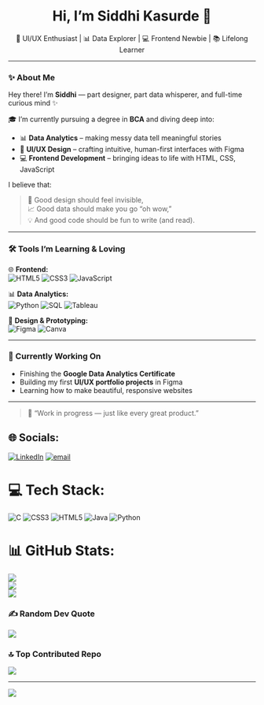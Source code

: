 <h1 align="center">Hi, I’m Siddhi Kasurde 👋</h1>

<p align="center">🎨 UI/UX Enthusiast | 📊 Data Explorer | 💻 Frontend Newbie | 📚 Lifelong Learner</p>

---

### ✨ About Me

Hey there! I’m **Siddhi** — part designer, part data whisperer, and full-time curious mind ✨

🎓 I’m currently pursuing a degree in **BCA** and diving deep into:
- 📊 **Data Analytics** – making messy data tell meaningful stories
- 🎨 **UI/UX Design** – crafting intuitive, human-first interfaces with Figma
- 💻 **Frontend Development** – bringing ideas to life with HTML, CSS, JavaScript

I believe that:
> 🧠 Good design should feel invisible,  
> 📈 Good data should make you go “oh wow,”  
> 💡 And good code should be fun to write (and read).

---

### 🛠 Tools I’m Learning & Loving

<div align="left">

🌐 **Frontend:**  
![HTML5](https://img.shields.io/badge/-HTML5-E34F26?logo=html5&logoColor=white) 
![CSS3](https://img.shields.io/badge/-CSS3-1572B6?logo=css3&logoColor=white) 
![JavaScript](https://img.shields.io/badge/-JavaScript-F7DF1E?logo=javascript&logoColor=black)

📊 **Data Analytics:**  
![Python](https://img.shields.io/badge/-Python-3776AB?logo=python&logoColor=white) 
![SQL](https://img.shields.io/badge/-SQL-4479A1?logo=mysql&logoColor=white)
![Tableau](https://img.shields.io/badge/-Tableau-E97627?logo=tableau&logoColor=white)

🎨 **Design & Prototyping:**  
![Figma](https://img.shields.io/badge/-Figma-F24E1E?logo=figma&logoColor=white) 
![Canva](https://img.shields.io/badge/-Canva-00C4CC?logo=canva&logoColor=white)

</div>

---

### 🌱 Currently Working On
- Finishing the **Google Data Analytics Certificate**
- Building my first **UI/UX portfolio projects** in Figma
- Learning how to make beautiful, responsive websites


---

> 🌟 “Work in progress — just like every great product.”




## 🌐 Socials:
[![LinkedIn](https://img.shields.io/badge/LinkedIn-%230077B5.svg?logo=linkedin&logoColor=white)](https://linkedin.com/in/siddhikasurde) [![email](https://img.shields.io/badge/Email-D14836?logo=gmail&logoColor=white)](mailto:siddhi.k@somaiya.edu) 

# 💻 Tech Stack:
![C](https://img.shields.io/badge/c-%2300599C.svg?style=for-the-badge&logo=c&logoColor=white) ![CSS3](https://img.shields.io/badge/css3-%231572B6.svg?style=for-the-badge&logo=css3&logoColor=white) ![HTML5](https://img.shields.io/badge/html5-%23E34F26.svg?style=for-the-badge&logo=html5&logoColor=white) ![Java](https://img.shields.io/badge/java-%23ED8B00.svg?style=for-the-badge&logo=openjdk&logoColor=white) ![Python](https://img.shields.io/badge/python-3670A0?style=for-the-badge&logo=python&logoColor=ffdd54)
# 📊 GitHub Stats:
![](https://github-readme-stats.vercel.app/api?username=siddhikasurde&theme=dark&hide_border=false&include_all_commits=false&count_private=false)<br/>
![](https://nirzak-streak-stats.vercel.app/?user=siddhikasurde&theme=dark&hide_border=false)<br/>
![](https://github-readme-stats.vercel.app/api/top-langs/?username=siddhikasurde&theme=dark&hide_border=false&include_all_commits=false&count_private=false&layout=compact)

### ✍️ Random Dev Quote
![](https://quotes-github-readme.vercel.app/api?type=horizontal&theme=radical)

### 🔝 Top Contributed Repo
![](https://github-contributor-stats.vercel.app/api?username=siddhikasurde&limit=5&theme=dark&combine_all_yearly_contributions=true)

---
[![](https://visitcount.itsvg.in/api?id=siddhikasurde&icon=0&color=0)](https://visitcount.itsvg.in)

<!-- Proudly created with GPRM ( https://gprm.itsvg.in ) -->

